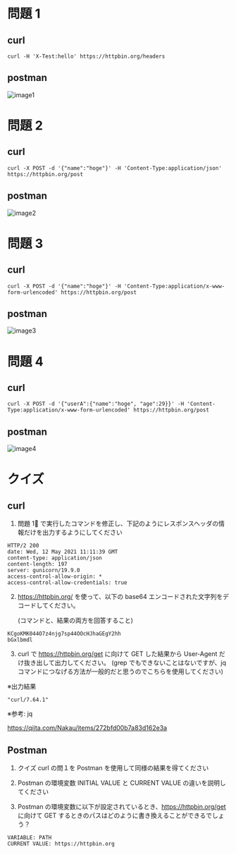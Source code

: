 # 問題 1

## curl

```
curl -H 'X-Test:hello' https://httpbin.org/headers
```

## postman

![image1](https://user-images.githubusercontent.com/30624076/118224866-f01ab480-b4be-11eb-9688-815cd754078c.png)

# 問題 2

## curl

```
curl -X POST -d '{"name":"hoge"}' -H 'Content-Type:application/json' https://httpbin.org/post
```

## postman

![image2](https://user-images.githubusercontent.com/30624076/118224874-f315a500-b4be-11eb-8865-a57f12a37ff8.png)

# 問題 3

## curl

```
curl -X POST -d '{"name":"hoge"}' -H 'Content-Type:application/x-www-form-urlencoded' https://httpbin.org/post
```

## postman

![image3](https://user-images.githubusercontent.com/30624076/118224877-f3ae3b80-b4be-11eb-97b4-d71e7be629fc.png)

# 問題 4

## curl

```
curl -X POST -d '{"userA":{"name":"hoge", "age":29}}' -H 'Content-Type:application/x-www-form-urlencoded' https://httpbin.org/post
```

## postman

![image4](https://user-images.githubusercontent.com/30624076/118224878-f446d200-b4be-11eb-9a33-383954cca900.png)

# クイズ

## curl

1. 問題 1 で実行したコマンドを修正し、下記のようにレスポンスヘッダの情報だけを出力するようにしてください

```
HTTP/2 200
date: Wed, 12 May 2021 11:11:39 GMT
content-type: application/json
content-length: 197
server: gunicorn/19.9.0
access-control-allow-origin: *
access-control-allow-credentials: true
```

2. https://httpbin.org/ を使って、以下の base64 エンコードされた文字列をデコードしてください。

   (コマンドと、結果の両方を回答すること)

```
KCgoKMK044O7z4njg7sp44OOcHJhaGEgY2hh
bGxlbmdl
```

3. curl で https://httpbin.org/get に向けて GET した結果から User-Agent だけ抜き出して出力してください。
   (grep でもできないことはないですが、jq コマンドにつなげる方法が一般的だと思うのでこちらを使用してください)

※出力結果

```
"curl/7.64.1"
```

※参考: jq

https://qiita.com/Nakau/items/272bfd00b7a83d162e3a

## Postman

1. クイズ curl の問１を Postman を使用して同様の結果を得てください

2. Postman の環境変数 INITIAL VALUE と CURRENT VALUE の違いを説明してください

3. Postman の環境変数に以下が設定されているとき、https://httpbin.org/get に向けて GET するときのパスはどのように書き換えることができるでしょう？

```
VARIABLE: PATH
CURRENT VALUE: https://httpbin.org
```

